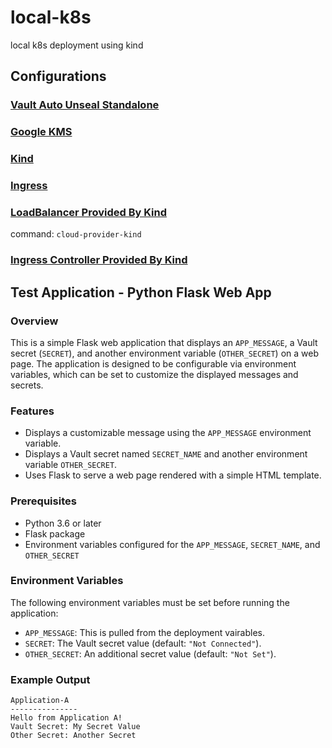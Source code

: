 # local-k8s
local k8s deployment using kind
## Configurations

### [Vault Auto Unseal Standalone](./docs/2.vault-auto-unseal-config.md)

### [Google KMS](./docs/1.gcp-kms-config.md)

### [Kind](./kind-config/kind-config.yaml)

### [Ingress](./k8s-resources/ingress.yaml)

### [LoadBalancer Provided By Kind](https://kind.sigs.k8s.io/docs/user/loadbalancer/)
command: ```cloud-provider-kind```

### [Ingress Controller Provided By Kind](https://kind.sigs.k8s.io/docs/user/ingress/)

## Test Application - Python Flask Web App

### Overview

This is a simple Flask web application that displays an `APP_MESSAGE`, a Vault secret (`SECRET`), and another environment variable (`OTHER_SECRET`) on a web page. The application is designed to be configurable via environment variables, which can be set to customize the displayed messages and secrets.

### Features

- Displays a customizable message using the `APP_MESSAGE` environment variable.
- Displays a Vault secret named `SECRET_NAME` and another environment variable `OTHER_SECRET`.
- Uses Flask to serve a web page rendered with a simple HTML template.

### Prerequisites

- Python 3.6 or later
- Flask package
- Environment variables configured for the `APP_MESSAGE`, `SECRET_NAME`, and `OTHER_SECRET`

### Environment Variables

The following environment variables must be set before running the application:

- `APP_MESSAGE`: This is pulled from the deployment vairables.  
- `SECRET`: The Vault secret value (default: `"Not Connected"`).
- `OTHER_SECRET`: An additional secret value (default: `"Not Set"`).


### Example Output

```
Application-A
---------------
Hello from Application A!
Vault Secret: My Secret Value
Other Secret: Another Secret
``` 
